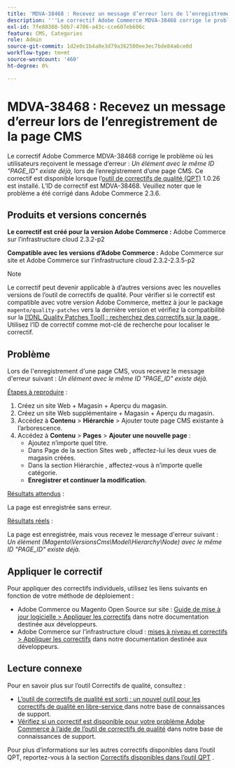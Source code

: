 ```yaml
---
title: 'MDVA-38468 : Recevez un message d’erreur lors de l’enregistrement de la page CMS'
description: '''Le correctif Adobe Commerce MDVA-38468 corrige le problème où les utilisateurs reçoivent le message d’erreur : *L’élément avec le même ID "PAGE_ID" existe déjà* lors de l’enregistrement d’une page CMS. Ce correctif est disponible lorsque l’[outil de correctifs de qualité (QPT)](https://devdocs.magento.com/guides/v2.4/comp-mgr/patching.html#mqp) 1.0.26 est installé. L’ID de correctif est MDVA-38468. Veuillez noter que le problème a été corrigé dans Adobe Commerce 2.3.6."'
exl-id: 7fe80308-50b7-4786-a43c-cce607eb606c
feature: CMS, Categories
role: Admin
source-git-commit: 1d2e0c1b4a8e3d79a362500ee3ec7bde84a6ce0d
workflow-type: tm+mt
source-wordcount: '460'
ht-degree: 0%

---
```


# MDVA-38468 : Recevez un message d’erreur lors de l’enregistrement de la page CMS

Le correctif Adobe Commerce MDVA-38468 corrige le problème où les utilisateurs reçoivent le message d’erreur : *Un élément avec le même ID &quot;PAGE_ID&quot; existe déjà,* lors de l’enregistrement d’une page CMS. Ce correctif est disponible lorsque l’[outil de correctifs de qualité (QPT)](https://devdocs.magento.com/guides/v2.4/comp-mgr/patching.html#mqp) 1.0.26 est installé. L’ID de correctif est MDVA-38468. Veuillez noter que le problème a été corrigé dans Adobe Commerce 2.3.6.

## Produits et versions concernés

**Le correctif est créé pour la version Adobe Commerce :**
Adobe Commerce sur l’infrastructure cloud 2.3.2-p2

**Compatible avec les versions d’Adobe Commerce :**
Adobe Commerce sur site et Adobe Commerce sur l’infrastructure cloud 2.3.2-2.3.5-p2

>[!NOTE]
>
>Le correctif peut devenir applicable à d’autres versions avec les nouvelles versions de l’outil de correctifs de qualité. Pour vérifier si le correctif est compatible avec votre version Adobe Commerce, mettez à jour le package `magento/quality-patches` vers la dernière version et vérifiez la compatibilité sur la [[!DNL Quality Patches Tool] : recherchez des correctifs sur la page ](https://devdocs.magento.com/quality-patches/tool.html#patch-grid). Utilisez l’ID de correctif comme mot-clé de recherche pour localiser le correctif.

## Problème

Lors de l&#39;enregistrement d&#39;une page CMS, vous recevez le message d&#39;erreur suivant : *Un élément avec le même ID &quot;PAGE_ID&quot; existe déjà.*

<u>Étapes à reproduire</u> :

1. Créez un site Web + Magasin + Aperçu du magasin.
1. Créez un site Web supplémentaire + Magasin + Aperçu du magasin.
1. Accédez à **Contenu** > **Hiérarchie** > Ajouter toute page CMS existante à l’arborescence.
1. Accédez à **Contenu** > **Pages** > **Ajouter une nouvelle page** :
   * Ajoutez n’importe quel titre.
   * Dans Page de la section Sites web , affectez-lui les deux vues de magasin créées.
   * Dans la section Hiérarchie , affectez-vous à n’importe quelle catégorie.
   * **Enregistrer et continuer la modification**.

<u>Résultats attendus</u> :

La page est enregistrée sans erreur.

<u>Résultats réels</u> :

La page est enregistrée, mais vous recevez le message d&#39;erreur suivant : *Un élément (Magento\VersionsCms\Model\Hierarchy\Node) avec le même ID &quot;PAGE_ID&quot; existe déjà.*

## Appliquer le correctif

Pour appliquer des correctifs individuels, utilisez les liens suivants en fonction de votre méthode de déploiement :

* Adobe Commerce ou Magento Open Source sur site : [Guide de mise à jour logicielle > Appliquer les correctifs](https://devdocs.magento.com/guides/v2.4/comp-mgr/patching/mqp.html) dans notre documentation destinée aux développeurs.
* Adobe Commerce sur l’infrastructure cloud : [mises à niveau et correctifs > Appliquer les correctifs](https://devdocs.magento.com/cloud/project/project-patch.html) dans notre documentation destinée aux développeurs.

## Lecture connexe

Pour en savoir plus sur l’outil Correctifs de qualité, consultez :

* [ L’outil de correctifs de qualité est sorti : un nouvel outil pour les correctifs de qualité en libre-service ](/help/announcements/adobe-commerce-announcements/magento-quality-patches-released-new-tool-to-self-serve-quality-patches.md) dans notre base de connaissances de support.
* [Vérifiez si un correctif est disponible pour votre problème Adobe Commerce à l’aide de l’outil de correctifs de qualité](/help/support-tools/patches-available-in-qpt-tool/check-patch-for-magento-issue-with-magento-quality-patches.md) dans notre base de connaissances de support.

Pour plus d’informations sur les autres correctifs disponibles dans l’outil QPT, reportez-vous à la section [Correctifs disponibles dans l’outil QPT](https://support.magento.com/hc/en-us/sections/360010506631-Patches-available-in-QPT-tool-) .
